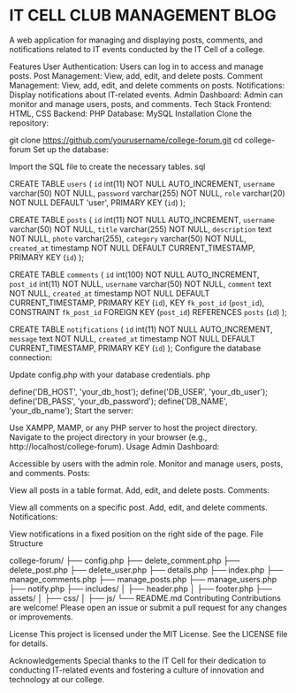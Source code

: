 # IT CELL CLUB MANAGEMENT BLOG
A web application for managing and displaying posts, comments, and notifications related to IT events conducted by the IT Cell of a college.

Features
User Authentication: Users can log in to access and manage posts.
Post Management: View, add, edit, and delete posts.
Comment Management: View, add, edit, and delete comments on posts.
Notifications: Display notifications about IT-related events.
Admin Dashboard: Admin can monitor and manage users, posts, and comments.
Tech Stack
Frontend: HTML, CSS
Backend: PHP
Database: MySQL
Installation
Clone the repository:



git clone https://github.com/yourusername/college-forum.git
cd college-forum
Set up the database:

Import the SQL file to create the necessary tables.
sql

CREATE TABLE `users` (
    `id` int(11) NOT NULL AUTO_INCREMENT,
    `username` varchar(50) NOT NULL,
    `password` varchar(255) NOT NULL,
    `role` varchar(20) NOT NULL DEFAULT 'user',
    PRIMARY KEY (`id`)
);

CREATE TABLE `posts` (
    `id` int(11) NOT NULL AUTO_INCREMENT,
    `username` varchar(50) NOT NULL,
    `title` varchar(255) NOT NULL,
    `description` text NOT NULL,
    `photo` varchar(255),
    `category` varchar(50) NOT NULL,
    `created_at` timestamp NOT NULL DEFAULT CURRENT_TIMESTAMP,
    PRIMARY KEY (`id`)
);

CREATE TABLE `comments` (
    `id` int(100) NOT NULL AUTO_INCREMENT,
    `post_id` int(11) NOT NULL,
    `username` varchar(50) NOT NULL,
    `comment` text NOT NULL,
    `created_at` timestamp NOT NULL DEFAULT CURRENT_TIMESTAMP,
    PRIMARY KEY (`id`),
    KEY `fk_post_id` (`post_id`),
    CONSTRAINT `fk_post_id` FOREIGN KEY (`post_id`) REFERENCES `posts` (`id`)
);

CREATE TABLE `notifications` (
    `id` int(11) NOT NULL AUTO_INCREMENT,
    `message` text NOT NULL,
    `created_at` timestamp NOT NULL DEFAULT CURRENT_TIMESTAMP,
    PRIMARY KEY (`id`)
);
Configure the database connection:

Update config.php with your database credentials.
php

define('DB_HOST', 'your_db_host');
define('DB_USER', 'your_db_user');
define('DB_PASS', 'your_db_password');
define('DB_NAME', 'your_db_name');
Start the server:

Use XAMPP, MAMP, or any PHP server to host the project directory.
Navigate to the project directory in your browser (e.g., http://localhost/college-forum).
Usage
Admin Dashboard:

Accessible by users with the admin role.
Monitor and manage users, posts, and comments.
Posts:

View all posts in a table format.
Add, edit, and delete posts.
Comments:

View all comments on a specific post.
Add, edit, and delete comments.
Notifications:

View notifications in a fixed position on the right side of the page.
File Structure

college-forum/
├── config.php
├── delete_comment.php
├── delete_post.php
├── delete_user.php
├── details.php
├── index.php
├── manage_comments.php
├── manage_posts.php
├── manage_users.php
├── notify.php
├── includes/
│   ├── header.php
│   ├── footer.php
├── assets/
│   ├── css/
│   ├── js/
└── README.md
Contributing
Contributions are welcome! Please open an issue or submit a pull request for any changes or improvements.

License
This project is licensed under the MIT License. See the LICENSE file for details.

Acknowledgements
Special thanks to the IT Cell for their dedication to conducting IT-related events and fostering a culture of innovation and technology at our college.

 
